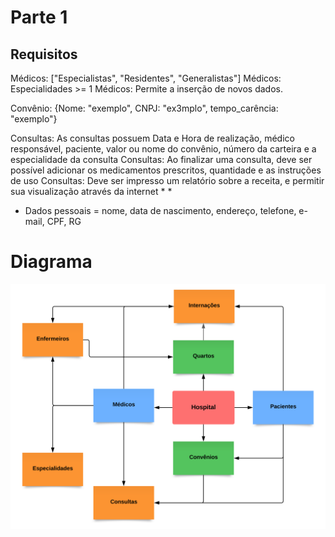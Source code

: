 # Parte 1

## Requisitos

Médicos: ["Especialistas", "Residentes", "Generalistas"]
Médicos: Especialidades >= 1
Médicos: Permite a inserção de novos dados.

Convênio: {Nome: "exemplo", CNPJ: "ex3mplo", tempo_carência: "exemplo"}

Consultas: As consultas possuem Data e Hora de realização, médico responsável, paciente, valor ou nome do convênio, número da carteira e a especialidade da consulta
Consultas: Ao finalizar uma consulta, deve ser possível adicionar os medicamentos prescritos, quantidade e as instruções de uso
Consultas: Deve ser impresso um relatório sobre a receita, e permitir sua visualização através da internet
* 
* 
* Dados pessoais = nome, data de nascimento, endereço, telefone, e-mail, CPF, RG

# Diagrama

<img src="Diagrama.svg">